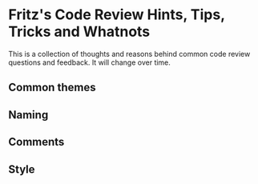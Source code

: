 # Fritz's Code Review Hints, Tips, Tricks and Whatnots

This is a collection of thoughts and reasons behind common code review questions and feedback. It will change over time.

## Common themes

## Naming

## Comments

## Style
